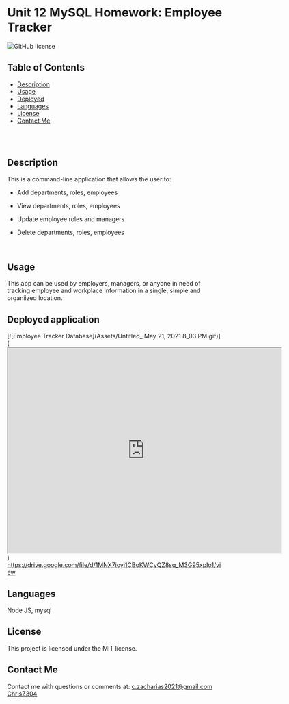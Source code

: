 # Unit 12 MySQL Homework: Employee Tracker

![GitHub license](https://img.shields.io/badge/license-MIT-ff69b4.svg) <br />

## Table of Contents 

- [Description](#description)
- [Usage](#usage)
- [Deployed](#deployed-application)
- [Languages](#languages)
- [License](#license)
- [Contact Me](#contact-me)

<br />
<br />

## Description

 This is a command-line application that allows the user to:

  * Add departments, roles, employees

  * View departments, roles, employees

  * Update employee roles and managers

  * Delete departments, roles, employees


<br />

## Usage

This app can be used by employers, managers, or anyone in need of tracking employee and workplace information in a single, simple and organiized location.

## Deployed application

[![Employee Tracker Database](Assets/Untitled_ May 21, 2021 8_03 PM.gif)](<iframe src="https://drive.google.com/file/d/1MNX7ioyi1CBoKWCyQZ8sq_M3G95xpIo1/preview" width="640" height="480"></iframe>)<br />
https://drive.google.com/file/d/1MNX7ioyi1CBoKWCyQZ8sq_M3G95xpIo1/view

## Languages

Node JS, mysql <br />

## License

  This project is licensed under the MIT license. <br />



## Contact Me

Contact me with questions or comments at: 
c.zacharias2021@gmail.com <br /> 
[ChrisZ304](https://github.com/chrisz304) <br />
